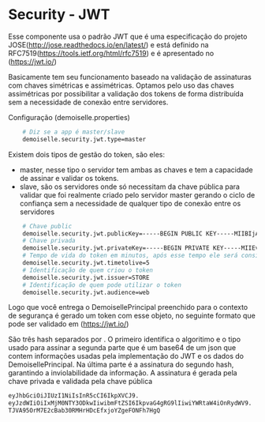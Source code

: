 # Security - JWT

Esse componente usa o padrão JWT que é uma especificação do projeto JOSE(http://jose.readthedocs.io/en/latest/) e está definido na RFC7519(https://tools.ietf.org/html/rfc7519) e é apresentado no (https://jwt.io/)

Basicamente tem seu funcionamento baseado na validação de assinaturas com chaves simétricas e assimétricas. Optamos pelo uso das chaves assimétricas por possibilitar a validação dos tokens de forma distribuída sem a necessidade de conexão entre servidores.

Configuração (demoiselle.properties)

```bash
    # Diz se a app é master/slave 
    demoiselle.security.jwt.type=master
```
Existem dois tipos de gestão do token, são eles:
- master, nesse tipo o servidor tem ambas as chaves e tem a capacidade de assinar e validar os tokens.
- slave, são os servidores onde só necessitam da chave pública para validar que foi realmente criado pelo servidor master gerando o ciclo de confiança sem a necessidade de qualquer tipo de conexão entre os servidores

```bash
    # Chave public
    demoiselle.security.jwt.publicKey=-----BEGIN PUBLIC KEY-----MIIBIjANBgkqhkiG9w0BAQEFAAOCAQ8AMIIBCgKCAQEA09A11Zaqmp5ZBTOCxgJ8qqtHhb6b-----END PUBLIC KEY-----
    # Chave privada
    demoiselle.security.jwt.privateKey=-----BEGIN PRIVATE KEY-----MIIEvQIBADANBgkqhkiG9w0BAQEFAASCBKcwggSjAgEAAoIBAQDT0DXVlqqanlkFM4LGAnyq7u+IcUizfs6OQTmTR3Xp6LryES/rLn0vwZKZIvo=-----END PRIVATE KEY-----
    # Tempo de vida do token em minutos, após esse tempo ele será considerado inválido
    demoiselle.security.jwt.timetolive=5
    # Identificação de quem criou o token 
    demoiselle.security.jwt.issuer=STORE
    # Identificação de quem pode utilizar o token
    demoiselle.security.jwt.audience=web
```

Logo que você entrega o DemoisellePrincipal preenchido para o contexto de segurança é gerado um token com esse objeto, no seguinte formato que pode ser validado em (https://jwt.io/)

São três hash separados por . 
O primeiro identifica o algoritimo e o tipo usado para assinar a segunda parte que é um base64 de um json que contem informações usadas pela implementação do JWT e os dados do DemoisellePrincipal. Na última parte é a assinatura do segundo hash, garantindo a inviolabilidade da informação.
A assinatura é gerada pela chave privada e validada pela chave pública

```bash
eyJhbGciOiJIUzI1NiIsInR5cCI6IkpXVCJ9.
eyJzdWIiOiIxMjM0NTY3ODkwIiwibmFtZSI6IkpvaG4gRG9lIiwiYWRtaW4iOnRydWV9.
TJVA95OrM7E2cBab30RMHrHDcEfxjoYZgeFONFh7HgQ
```
